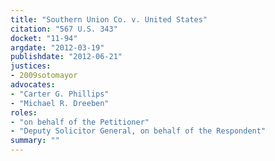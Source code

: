 ```yaml
---
title: "Southern Union Co. v. United States"
citation: "567 U.S. 343"
docket: "11-94"
argdate: "2012-03-19"
publishdate: "2012-06-21"
justices:
- 2009sotomayor
advocates:
- "Carter G. Phillips"
- "Michael R. Dreeben"
roles:
- "on behalf of the Petitioner"
- "Deputy Solicitor General, on behalf of the Respondent"
summary: ""
---
```


